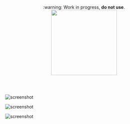 <p align="center">
  :warning:  Work in progress, <b>do not use</b>.
  <br>
  <img width="210px" type="image/png" src="https://rawgit.com/yungtravla/cdn/master/github.com/yungtravla/tunnels/logo.png" />
</p>

<br>
<br>

<p align="center">

![screenshot](https://user-images.githubusercontent.com/29265684/44615795-02271580-a886-11e8-9c53-7e6ec40d6238.png)

![screenshot](https://user-images.githubusercontent.com/29265684/44615794-018e7f00-a886-11e8-884c-4bd0014b2878.png)

![screenshot](https://user-images.githubusercontent.com/29265684/44615796-02271580-a886-11e8-9d3d-94ed4254f82a.png)

</p>
